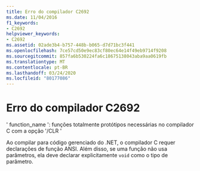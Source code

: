 ```yaml
---
title: Erro do compilador C2692
ms.date: 11/04/2016
f1_keywords:
- C2692
helpviewer_keywords:
- C2692
ms.assetid: 02ade3b4-b757-448b-b065-d7d71bc3f441
ms.openlocfilehash: 7ce57cd50e9ec83cf80ec64e14f49eb9714f9208
ms.sourcegitcommit: 857fa6b530224fa6c18675138043aba9aa0619fb
ms.translationtype: MT
ms.contentlocale: pt-BR
ms.lasthandoff: 03/24/2020
ms.locfileid: "80177086"
---
```

# <a name="compiler-error-c2692"></a>Erro do compilador C2692

' function_name ': funções totalmente protótipos necessárias no compilador C com a opção '/CLR '

Ao compilar para código gerenciado do .NET, o compilador C requer declarações de função ANSI. Além disso, se uma função não usa parâmetros, ela deve declarar explicitamente `void` como o tipo de parâmetro.
